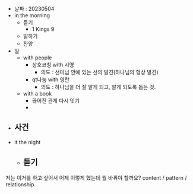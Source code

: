 - 날짜 : 20230504
- in the morning
	- 듣기
		- 1 Kings 9
	- 말하기
	- 찬양
- 일
	- with people
		- 상호코칭 with 시영
			- 의도 : 선미님 안에 있는 선의 발견(하나님의 형상 발견)
		- qt나눔 with 영란
			- 의도 : 하나님을 더 잘 알게 되고, 알게 되도록 돕는 것.
	- with a book
		- 끊어진 관계 다시 잇기
		- 
- 사건
	- 
- it the night
	- 듣기
		- 






저는 이거를 하고 싶어서 어제 이렇게 했는데 뭘 바꿔야 할까요?
content / pattern / relationship